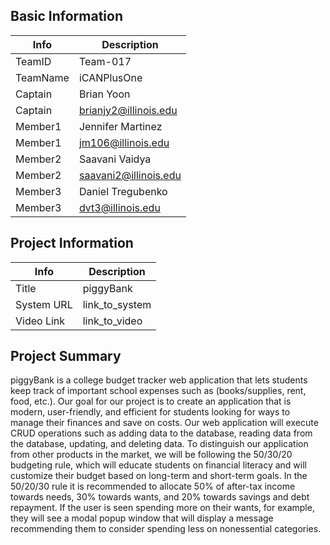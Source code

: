 ## Basic Information

|   Info      |        Description     |
| ----------- | ---------------------- |
| TeamID      |        Team-017        |
| TeamName    |       iCANPlusOne      |
| Captain     |       Brian Yoon       |
| Captain     |  brianjy2@illinois.edu |
| Member1     |    Jennifer Martinez   |
| Member1     |   jm106@illinois.edu   |
| Member2     |     Saavani Vaidya     |
| Member2     |  saavani2@illinois.edu |
| Member3     |   Daniel Tregubenko    |
| Member3     |    dvt3@illinois.edu   |

## Project Information

|   Info      |        Description     |
| ----------- | ---------------------- |
|  Title      |       piggyBank        |
| System URL  |      link_to_system    |
| Video Link  |      link_to_video     |

## Project Summary

piggyBank is a college budget tracker web application that lets students keep track of important school expenses such as (books/supplies, rent, food, etc.). Our goal for our project is to create an application that is modern, user-friendly, and efficient for students looking for ways to manage their finances and save on costs. Our web application will execute CRUD operations such as adding data to the database, reading data from the database, updating, and deleting data. 
To distinguish our application from other products in the market, we will be following the 50/30/20 budgeting rule, which will educate students on financial literacy and will customize their budget based on long-term and short-term goals. In the 50/20/30 rule it is recommended to allocate 50% of after-tax income towards needs, 30% towards wants, and 20% towards savings and debt repayment. If the user is seen spending more on their wants, for example, they will see a modal popup window that will display a message recommending them to consider spending less on nonessential categories.

